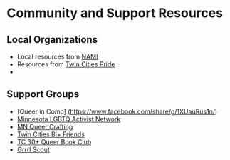 # Community and Support Resources

## Local Organizations
- Local resources from [NAMI](https://namimn.org/education-and-public-awareness/nami-resources-lgbtq-community/)
- Resources from [Twin Cities Pride ](https://tcpride.org/community-resources/)
- 

## Support Groups
- [Queer in Como] (https://www.facebook.com/share/g/1XUauRus1n/)
- [Minnesota LGBTQ Activist Network](https://www.facebook.com/share/g/1XzHrEbDre/)
- [MN Queer Crafting](https://www.facebook.com/share/g/15bJX57WHH/)
- [Twin Cities Bi+ Friends](https://www.facebook.com/share/g/15cJqdcmQk/)
- [TC 30+ Queer Book Club](https://www.facebook.com/share/g/1Q4SMwMQXn/)
- [Grrrl Scout](grrrlscout.com)
